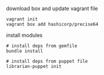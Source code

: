 
download box and update vagrant file

	vagrant init
	vagrant box add hashicorp/precise64

install modules

	# install deps from gemfile
	bundle install

	# install deps from puppet file
	librarian-puppet init
